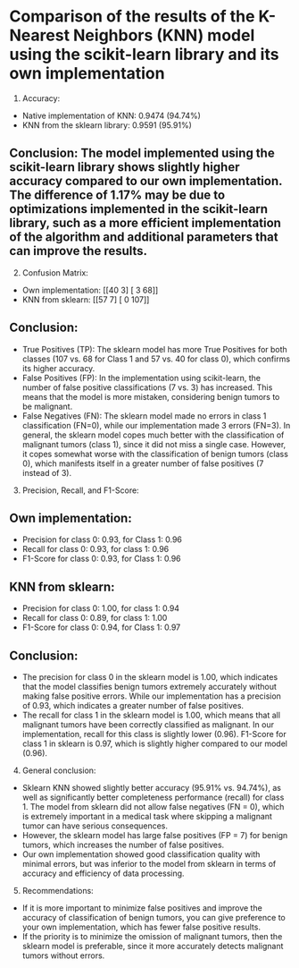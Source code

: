 # Comparison of the results of the K-Nearest Neighbors (KNN) model using the scikit-learn library and its own implementation
1. Accuracy:
- Native implementation of KNN: 0.9474 (94.74%)
- KNN from the sklearn library: 0.9591 (95.91%)
## Conclusion: The model implemented using the scikit-learn library shows slightly higher accuracy compared to our own implementation. The difference of 1.17% may be due to optimizations implemented in the scikit-learn library, such as a more efficient implementation of the algorithm and additional parameters that can improve the results.

2. Confusion Matrix:
- Own implementation:
[[40  3]
 [ 3 68]]
- KNN from sklearn:
[[57  7]
 [ 0 107]]

## Conclusion:

- True Positives (TP): The sklearn model has more True Positives for both classes (107 vs. 68 for Class 1 and 57 vs. 40 for class 0), which confirms its higher accuracy.
- False Positives (FP): In the implementation using scikit-learn, the number of false positive classifications (7 vs. 3) has increased. This means that the model is more mistaken, considering benign tumors to be malignant.
- False Negatives (FN): The sklearn model made no errors in class 1 classification (FN=0), while our implementation made 3 errors (FN=3).
In general, the sklearn model copes much better with the classification of malignant tumors (class 1), since it did not miss a single case. However, it copes somewhat worse with the classification of benign tumors (class 0), which manifests itself in a greater number of false positives (7 instead of 3).

3. Precision, Recall, and F1-Score:
## Own implementation:
- Precision for class 0: 0.93, for Class 1: 0.96
- Recall for class 0: 0.93, for class 1: 0.96
- F1-Score for class 0: 0.93, for Class 1: 0.96
## KNN from sklearn:
- Precision for class 0: 1.00, for class 1: 0.94
- Recall for class 0: 0.89, for class 1: 1.00
- F1-Score for class 0: 0.94, for Class 1: 0.97

## Conclusion:

- The precision for class 0 in the sklearn model is 1.00, which indicates that the model classifies benign tumors extremely accurately without making false positive errors. While our implementation has a precision of 0.93, which indicates a greater number of false positives.
- The recall for class 1 in the sklearn model is 1.00, which means that all malignant tumors have been correctly classified as malignant. In our implementation, recall for this class is slightly lower (0.96).
F1-Score for class 1 in sklearn is 0.97, which is slightly higher compared to our model (0.96).

4. General conclusion:
- Sklearn KNN showed slightly better accuracy (95.91% vs. 94.74%), as well as significantly better completeness performance (recall) for class 1. The model from sklearn did not allow false negatives (FN = 0), which is extremely important in a medical task where skipping a malignant tumor can have serious consequences.
- However, the sklearn model has large false positives (FP = 7) for benign tumors, which increases the number of false positives.
- Our own implementation showed good classification quality with minimal errors, but was inferior to the model from sklearn in terms of accuracy and efficiency of data processing.

5. Recommendations:
- If it is more important to minimize false positives and improve the accuracy of classification of benign tumors, you can give preference to your own implementation, which has fewer false positive results.
- If the priority is to minimize the omission of malignant tumors, then the sklearn model is preferable, since it more accurately detects malignant tumors without errors.
